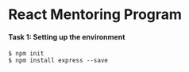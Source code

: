 # React Mentoring Program

#### Task 1: Setting up the environment

```$bash
$ npm init
$ npm install express --save
```
